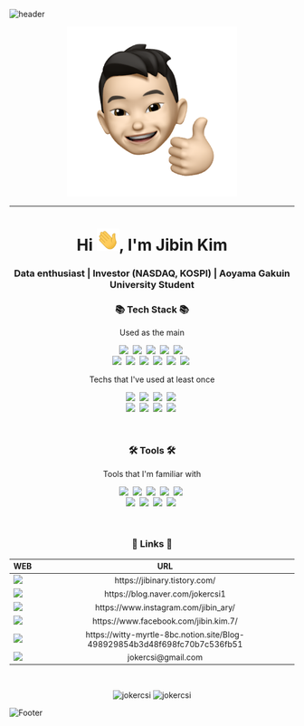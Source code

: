 ![header](https://capsule-render.vercel.app/api?type=waving&color=auto&height=200&section=header&text=JibinKim%20&animation=scaleIn&fontSize=70)
<p align="center">
<img src="https://github.com/jokercsi/jokercsi/blob/main/profile.png" width="300px">
</p>
<hr>
<h1 align="center">Hi <img width="40px" src="https://raw.githubusercontent.com/ABSphreak/ABSphreak/master/gifs/Hi.gif">, I'm Jibin Kim</h1>
<h3 align="center">Data enthusiast | Investor (NASDAQ, KOSPI) | Aoyama Gakuin University Student</h3>
</p>


<h3 align="center">📚 Tech Stack 📚</h3>

<p align="center"> Used as the main </p>
<p align="center">
	<img src="https://img.shields.io/badge/Python-3766AB?style=for-the-badge&logo=Python&logoColor=white"/></a>&nbsp 
  	<img src="https://img.shields.io/badge/Java-DF3A01?style=for-the-badge&logo=java&logoColor=white"/></a>&nbsp 
	<img src="https://img.shields.io/badge/Javascript-ffb13b?style=for-the-badge&logo=javascript&logoColor=white"/></a>&nbsp
  	<img src="https://img.shields.io/badge/React-61DAFB?style=for-the-badge&logo=React&logoColor=white"/></a>&nbsp
  	<img src="https://img.shields.io/badge/AWS-FF9900?style=for-the-badge&logo=amazon-aws&logoColor=white"/></a>&nbsp
	<br>
  	<img src="https://img.shields.io/badge/React_Native-20232A?style=for-the-badge&logo=react&logoColor=61DAFB"/></a>&nbsp
  	<img src="https://img.shields.io/badge/MySQL-E6B91E?style=for-the-badge&logo=MySql&logoColor=white"/></a>&nbsp 
	<img src="https://img.shields.io/badge/Vue-02318D6?style=for-the-badge&logo=vue.js&logoColor=white"/></a>&nbsp
	<img src="https://img.shields.io/badge/PHP-39E09B?style=for-the-badge&logo=php&logoColor=white"/></a>&nbsp 
	<img src="https://img.shields.io/badge/Laravel-FF2D20?style=for-the-badge&&logo=laravel&logoColor=white"/></a>&nbsp 
  	<img src="https://img.shields.io/badge/WordPress-#21759B?style=for-the-badge&logo=WordPress&logoColor=white"/></a>&nbsp
</p>
<p align="center"> Techs that I've used at least once </p>
<p align="center">
	<img src="https://img.shields.io/badge/C-A8B9CC?style=for-the-badge&logo=C&logoColor=white"/></a>&nbsp
	<img src="https://img.shields.io/badge/C++-00599C?style=for-the-badge&logo=C%2B%2B&logoColor=white"/></a>&nbsp 
  	<img src="https://img.shields.io/badge/Android%20Studio-3DDC84?style=for-the-badge&logo=Android&logoColor=white"/></a>&nbsp 
  	<img src="https://img.shields.io/badge/SpringBoot-6DB33F?style=for-the-badge&logo=Spring&logoColor=white"/></a>&nbsp 
	<br>
  	<img src="https://img.shields.io/badge/SQLite-092E20?style=for-the-badge&logo=sqlite&logoColor=white"/></a>&nbsp 
	<img src="https://img.shields.io/badge/Ruby-E50914?style=for-the-badge&logo=ruby&logoColor=white"/></a>&nbsp
	<img src="https://img.shields.io/badge/R-75AADB?style=for-the-badge&logo=r&logoColor=white"/></a>&nbsp
	<img src="https://img.shields.io/badge/Typescript-3178C6?style=for-the-badge&logo=typescript&logoColor=white"/></a>&nbsp 
</p>
<br>
<h3 align="center">🛠️ Tools 🛠️</h3>
<p align="center"> Tools that I'm familiar with </p>

<p align="center">  
	<img src="https://img.shields.io/badge/Slack-4A154B?style=for-the-badge&logo=slack&logoColor=white"/></a>&nbsp
	<img src="https://img.shields.io/badge/Jira-0052CC?style=for-the-badge&logo=Jira&logoColor=white"/></a>&nbsp
	<img src="https://img.shields.io/badge/Udemy-EC5252?style=for-the-badge&logo=Udemy&logoColor=white"/></a>&nbsp
	<img src="https://img.shields.io/badge/Figma-F24E1E?style=for-the-badge&logo=figma&logoColor=white"/></a>&nbsp
	<img src="https://img.shields.io/badge/Adobe%20XD-470137?style=for-the-badge&logo=Adobe%20XD&logoColor=#FF61F6"/></a>&nbsp
	<br>
	<img src="https://img.shields.io/badge/Linux-FCC624?style=for-the-badge&logo=linux&logoColor=white"/></a>&nbsp
	<img src="https://img.shields.io/badge/Ubuntu-E95420?style=for-the-badge&logo=ubuntu&logoColor=white"/></a>&nbsp
	<img src="https://img.shields.io/badge/Miro-050038?style=for-the-badge&logo=Miro&logoColor=white"/></a>&nbsp
	<img src="https://img.shields.io/badge/Docker-2496ED?style=for-the-badge&logo=docker&logoColor=white"/></a>&nbsp 
</p>
  
<br>

<h3 align="center"> 🍒 Links 🍒 </h3>

<table align="center">
    <thead>
        <tr>
            <th align="left">WEB</th>
            <th align="center">URL</th>
        </tr>
    </thead>
    <tbody>
        <tr>
            <td align="left"><a href="https://jibinary.tistory.com/"><img src="https://img.shields.io/badge/Tistory-000000?style=for-the-badge&logo=Tistory&logoColor=white"/></a></td>
            <td align="center">https://jibinary.tistory.com/</td>
        </tr>
        <tr>
            <td align="left"><img src="https://img.shields.io/badge/Naver-03C75A?style=for-the-badge&logo=Naver&logoColor=white"/></a></td>
            <td align="center">https://blog.naver.com/jokercsi1</td>
        </tr>
        <tr>
            <td align="left"><a href="https://www.instagram.com/jibin_ary/"><img src="https://img.shields.io/badge/Instagram-E4405F?style=for-the-badge&logo=Instagram&logoColor=white&link=https://www.instagram.com/jibin_ary/"/></a></td>
            <td align="center">https://www.instagram.com/jibin_ary/</td>
        </tr>
        <tr>
            <td align="left"><a href="https://www.facebook.com/jibin.kim.7/"><img src="https://img.shields.io/badge/Facebook-1877F2?style=for-the-badge&logo=facebook&logoColor=white"/></a></td>
            <td align="center">https://www.facebook.com/jibin.kim.7/</td>
        </tr>
        <tr>
            <td align="left"><a href="https://witty-myrtle-8bc.notion.site/Blog-498929854b3d48f698fc70b7c536fb51"><img src="https://img.shields.io/badge/Notion-000000?style=for-the-badge&logo=notion&logoColor=white"/></a></td>
            <td align="center">https://witty-myrtle-8bc.notion.site/Blog-498929854b3d48f698fc70b7c536fb51</td>
        </tr>
        <tr>
            <td align="left"><a href="mailto:jokercsi@gmail.com"><img src="https://img.shields.io/badge/Gmail-d14836?style=for-the-badge&logo=Gmail&logoColor=white&link=jokercsi@gmail.com"/></a></td>
            <td align="center">jokercsi@gmail.com</td>
        </tr>
    </tbody>
</table>
  
<br>
<p align="center">
	<img src="https://github-readme-stats.vercel.app/api/top-langs/?username=jokercsi&layout=compact&hide=html" alt="jokercsi"/>  
	<img src="https://github-readme-stats.vercel.app/api?username=jokercsi&show_icons=true" alt="jokercsi"/>
</p>

![Footer](https://capsule-render.vercel.app/api?type=waving&color=auto&height=200&section=footer)

